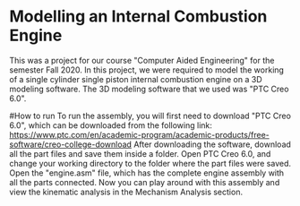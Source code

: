 # Modelling an Internal Combustion Engine
This was a project for our course "Computer Aided Engineering" for the semester Fall 2020. In this project, we were required to model the working of a single cylinder single piston internal combustion engine on a 3D modeling software. The 3D modeling software that we used was "PTC Creo 6.0".

#How to run
To run the assembly, you will first need to download "PTC Creo 6.0", which can be downloaded from the following link:
https://www.ptc.com/en/academic-program/academic-products/free-software/creo-college-download
After downloading the software, download all the part files and save them inside a folder. Open PTC Creo 6.0, and change your working directory to the folder where the part files were saved. Open the "engine.asm" file, which has the complete engine assembly with all the parts connected. Now you can play around with this assembly and view the kinematic analysis in the Mechanism Analysis section.
